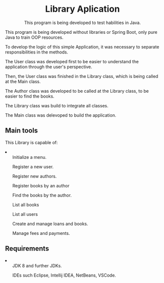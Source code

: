 <h1 align="center">Library Aplication</h1>

<p align="center">This program is being developed to test habilities in Java.</p>

<p>This program is being developed without libraries or Spring Boot, only pure Java to train OOP resources.</p>

<p>To develop the logic of this simple Application, it was necessary to separate responsibilities in the methods.</p>

<p>The User class was developed first to be easier to understand the application through the user's perspective.</p>

<p>Then, the User class was finished in the Library class, which is being called at the Main class.</p>

<p>The Author class was developed to be called at the Library class, to be easier to find the books.</p>

<p>The Library class was build to integrate all classes.</p>

<p>The Main class was delevoped to build the application.</p>


<h2>Main tools</h2>

<p>This Library is capable of:</p>
<li>
  <ul>Initialize a menu.</ul>
  <ul>Register a new user.</ul>
  <ul>Register new authors.</ul>
  <ul>Register books by an author</ul>
  <ul>Find the books by the author.</ul>
  <ul>List all books</ul>
  <ul>List all users</ul>
  <ul>Create and manage loans and books.</ul>
  <ul>Manage fees and payments.</ul>
</li>

<h2>Requirements</h2>
<li>
  <ul>JDK 8 and further JDKs.</ul>
  <ul>IDEs such Eclipse, Intellij IDEA, NetBeans, VSCode.</ul>
</li>


